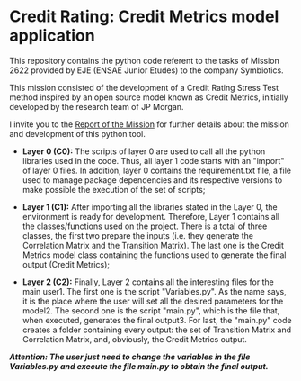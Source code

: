 # Credit Rating: Credit Metrics model application

This repository contains the python code referent to the tasks of Mission 2622 provided by EJE (ENSAE Junior Etudes) to the company Symbiotics.

This mission consisted of the development of a Credit Rating Stress Test method inspired by an open source model known as Credit Metrics, initially developed by the research team of JP Morgan.

I invite you to the <a href="https://acrobat.adobe.com/link/review?uri=urn:aaid:scds:US:2e1301a0-ea68-3e2b-bd25-1350c12ee3f7">Report of the Mission</a> for further details about the mission and development of this python tool.

 - **Layer 0 (C0):** The scripts of layer 0 are used to call all the python libraries used in the code. Thus, all layer 1 code starts with an "import" of layer 0 files. In addition, layer 0 contains the requirement.txt file, a file used to manage package dependencies and its respective versions to make possible the execution of the set of scripts;
 
- **Layer 1 (C1):** After importing all the libraries stated in the Layer 0, the environment is ready for development. Therefore, Layer 1 contains all the classes/functions used on the project. There is a total of three classes, the first two prepare the inputs (i.e. they generate the Correlation Matrix and the Transition Matrix). The last one is the Credit Metrics model class containing the functions used to generate the final output (Credit Metrics);

- **Layer 2 (C2):** Finally, Layer 2 contains all the interesting files for the main user1. The first one is the script "Variables.py". As the name says, it is the place where the user will set all the desired parameters for the model2. The second one is the script "main.py", which is the file that, when executed, generates the final output3. For last, the "main.py" code creates a folder containing every output: the set of Transition Matrix and Correlation Matrix, and, obviously, the Credit Metrics output.

**_Attention: The user just need to change the variables in the file Variables.py and execute
the file main.py to obtain the final output._**